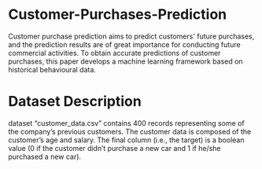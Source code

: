 # Customer-Purchases-Prediction
Customer purchase prediction aims to predict customers' future purchases, and the prediction results are of great importance for conducting future commercial activities. To obtain accurate predictions of customer purchases, this paper develops a machine learning framework based on historical behavioural data. 

# Dataset Description 
dataset “customer_data.csv” contains 400 records
representing some of the company’s previous customers. The customer
data is composed of the customer’s age and salary. The final column (i.e.,
the target) is a boolean value (0 if the customer didn’t purchase a new car
and 1 if he/she purchased a new car).
